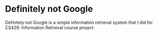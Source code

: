 # Definitely not Google

Definitely not Google is a simple information retrieval system that I did for 
CS429: Information Retrieval course project.
